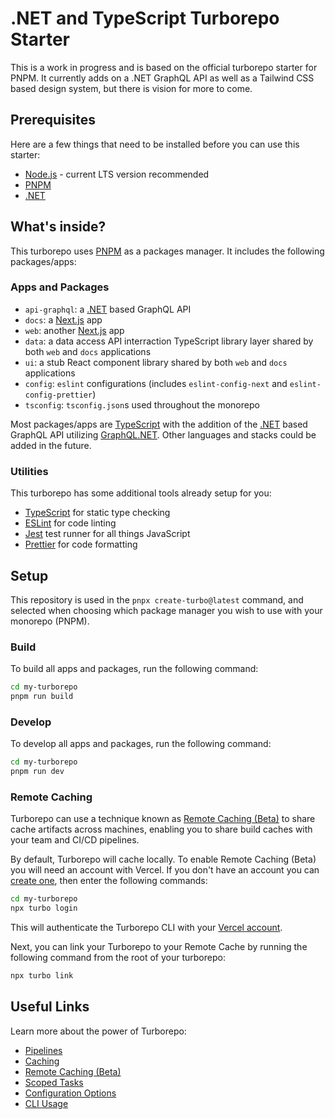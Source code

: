 # .NET and TypeScript Turborepo Starter

This is a work in progress and is based on the official turborepo starter for PNPM.  It currently adds on a .NET GraphQL API as well as a Tailwind CSS based design system, but there is vision for more to come.

## Prerequisites

Here are a few things that need to be installed before you can use this starter:

- [Node.js](https://nodejs.org/en/) - current LTS version recommended
- [PNPM](https://pnpm.js.org/)
- [.NET](https://dotnet.microsoft.com/)

## What's inside?

This turborepo uses [PNPM](https://pnpm.io) as a packages manager. It includes the following packages/apps:

### Apps and Packages

- `api-graphql`: a [.NET](https://dotnet.microsoft.com/en-us/) based GraphQL API
- `docs`: a [Next.js](https://nextjs.org) app
- `web`: another [Next.js](https://nextjs.org) app
- `data`: a data access API interraction TypeScript library layer shared by both `web` and `docs` applications
- `ui`: a stub React component library shared by both `web` and `docs` applications
- `config`: `eslint` configurations (includes `eslint-config-next` and `eslint-config-prettier`)
- `tsconfig`: `tsconfig.json`s used throughout the monorepo

Most packages/apps are [TypeScript](https://www.typescriptlang.org/) with the addition of the [.NET](https://dotnet.microsoft.com/en-us/) based GraphQL API utilizing [GraphQL.NET](https://graphql-dotnet.github.io/).  Other languages and stacks could be added in the future.

### Utilities

This turborepo has some additional tools already setup for you:

- [TypeScript](https://www.typescriptlang.org/) for static type checking
- [ESLint](https://eslint.org/) for code linting
- [Jest](https://jestjs.io) test runner for all things JavaScript
- [Prettier](https://prettier.io) for code formatting

## Setup

This repository is used in the `pnpx create-turbo@latest` command, and selected when choosing which package manager you wish to use with your monorepo (PNPM).

### Build

To build all apps and packages, run the following command:

```sh
cd my-turborepo
pnpm run build
```

### Develop

To develop all apps and packages, run the following command:

```sh
cd my-turborepo
pnpm run dev
```

### Remote Caching

Turborepo can use a technique known as [Remote Caching (Beta)](https://turborepo.org/docs/features/remote-caching) to share cache artifacts across machines, enabling you to share build caches with your team and CI/CD pipelines.

By default, Turborepo will cache locally. To enable Remote Caching (Beta) you will need an account with Vercel. If you don't have an account you can [create one](https://vercel.com/signup), then enter the following commands:

```sh
cd my-turborepo
npx turbo login
```

This will authenticate the Turborepo CLI with your [Vercel account](https://vercel.com/docs/concepts/personal-accounts/overview).

Next, you can link your Turborepo to your Remote Cache by running the following command from the root of your turborepo:

```sh
npx turbo link
```

## Useful Links

Learn more about the power of Turborepo:

- [Pipelines](https://turborepo.org/docs/features/pipelines)
- [Caching](https://turborepo.org/docs/features/caching)
- [Remote Caching (Beta)](https://turborepo.org/docs/features/remote-caching)
- [Scoped Tasks](https://turborepo.org/docs/features/scopes)
- [Configuration Options](https://turborepo.org/docs/reference/configuration)
- [CLI Usage](https://turborepo.org/docs/reference/command-line-reference)

